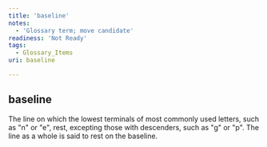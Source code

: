 ```yaml
---
title: 'baseline'
notes:
  - 'Glossary term; move candidate'
readiness: 'Not Ready'
tags:
  - Glossary_Items
uri: baseline

---
```

## baseline

The line on which the lowest terminals of most commonly used letters, such as "n" or "e", rest, excepting those with descenders, such as "g" or "p". The line as a whole is said to rest on the baseline.

